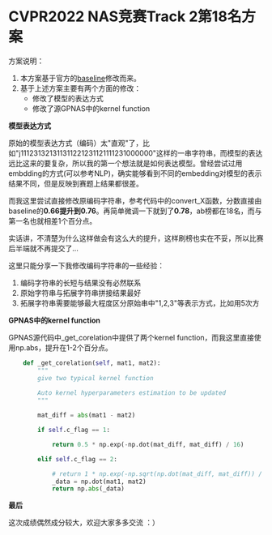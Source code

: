 # CVPR2022 NAS竞赛Track 2第18名方案

方案说明：
1. 本方案基于官方的[baseline](https://aistudio.baidu.com/aistudio/projectdetail/3720834)修改而来。
2. 基于上述方案主要有两个方面的修改：
    * 修改了模型的表达方式
    * 修改了源GPNAS中的kernel function


**模型表达方式**

原始的模型表达方式（编码）太"直观"了，比如"j111231321311311221231121111231000000"这样的一串字符串，而模型的表达远比这来的要复杂，所以我的第一个想法就是如何表达模型。曾经尝试过用embdding的方式(可以参考NLP)，确实能够看到不同的embedding对模型的表示结果不同，但是反映到赛题上结果都很差。

而我这里尝试直接修改原编码字符串，参考代码中的convert_X函数，分数直接由baseline的**0.66提升到0.76**。再简单微调一下就到了**0.78**，ab榜都在18名，而与第一名也就相差1个百分点。

实话讲，不清楚为什么这样做会有这么大的提升，这样刷榜也实在不妥，所以比赛后半端就不再提交了...

这里只能分享一下我修改编码字符串的一些经验：
1. 编码字符串的长短与结果没有必然联系
2. 原始字符串与拓展字符串拼接结果最好
3. 拓展字符串需要能够最大程度区分原始串中"1,2,3"等表示方式，比如用5次方

**GPNAS中的kernel function**

GPNAS源代码中_get_corelation中提供了两个kernel function，而我这里直接使用np.abs，提升在1-2个百分点。
```python
    def _get_corelation(self, mat1, mat2):
        """
        give two typical kernel function
        
        Auto kernel hyperparameters estimation to be updated
        """

        mat_diff = abs(mat1 - mat2)

        if self.c_flag == 1:

            return 0.5 * np.exp(-np.dot(mat_diff, mat_diff) / 16)

        elif self.c_flag == 2:

            # return 1 * np.exp(-np.sqrt(np.dot(mat_diff, mat_diff)) / 12)
            _data = np.dot(mat1, mat2)
            return np.abs(_data)
```

**最后**

这次成绩偶然成分较大，欢迎大家多多交流 ：）
